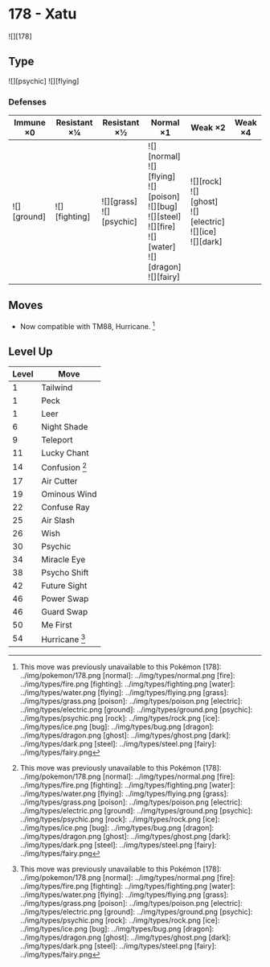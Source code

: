 # 178 - Xatu
![][178]

## Type

![][psychic]  ![][flying]

### Defenses

Immune ×0       | Resistant ×¼      | Resistant ×½                    | Normal ×1                                                                                                                               | Weak ×2                                                                   | Weak ×4 | 
---             | ---               | ---                             | ---                                                                                                                                     | ---                                                                       | ---     | 
![][ground]<br> | ![][fighting]<br> | ![][grass]<br> ![][psychic]<br> | ![][normal]<br> ![][flying]<br> ![][poison]<br> ![][bug]<br> ![][steel]<br> ![][fire]<br> ![][water]<br> ![][dragon]<br> ![][fairy]<br> | ![][rock]<br> ![][ghost]<br> ![][electric]<br> ![][ice]<br> ![][dark]<br> |         | 

## Moves

 - Now compatible with TM88, Hurricane. [^1]

## Level Up

Level | Move           | 
---   | ---            | 
1     | Tailwind       | 
1     | Peck           | 
1     | Leer           | 
6     | Night Shade    | 
9     | Teleport       | 
11    | Lucky Chant    | 
14    | Confusion [^1] | 
17    | Air Cutter     | 
19    | Ominous Wind   | 
22    | Confuse Ray    | 
25    | Air Slash      | 
26    | Wish           | 
30    | Psychic        | 
34    | Miracle Eye    | 
38    | Psycho Shift   | 
42    | Future Sight   | 
46    | Power Swap     | 
46    | Guard Swap     | 
50    | Me First       | 
54    | Hurricane [^1] | 

[^1]: This move was previously unavailable to this Pokémon
[178]: ../img/pokemon/178.png
[normal]: ../img/types/normal.png
[fire]: ../img/types/fire.png
[fighting]: ../img/types/fighting.png
[water]: ../img/types/water.png
[flying]: ../img/types/flying.png
[grass]: ../img/types/grass.png
[poison]: ../img/types/poison.png
[electric]: ../img/types/electric.png
[ground]: ../img/types/ground.png
[psychic]: ../img/types/psychic.png
[rock]: ../img/types/rock.png
[ice]: ../img/types/ice.png
[bug]: ../img/types/bug.png
[dragon]: ../img/types/dragon.png
[ghost]: ../img/types/ghost.png
[dark]: ../img/types/dark.png
[steel]: ../img/types/steel.png
[fairy]: ../img/types/fairy.png
